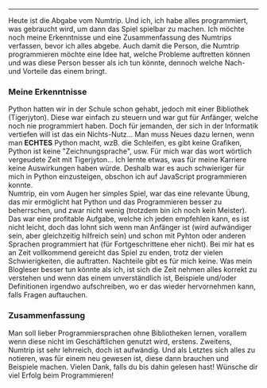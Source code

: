 ***
Heute ist die Abgabe vom Numtrip. Und ich, ich habe alles programmiert, was gebraucht wird, um dann das Spiel spielbar zu machen. 
Ich möchte noch meine Erkenntnisse und eine Zusammenfassung des Numtrips verfassen, bevor ich alles abgebe. Auch damit die Person, die Numtrip programmieren möchte eine Idee hat, welche Probleme auftretten können und was diese Person besser als ich tun könnte, dennoch welche Nach- und Vorteile das einem bringt.
### Meine Erkenntnisse
Python hatten wir in der Schule schon gehabt, jedoch mit einer Bibliothek (Tigerjyton).
Diese war einfach zu steuern und war gut für Anfänger, welche noch nie programmiert haben. Doch für jemanden, der sich in der Informatik vertiefen will ist das ein Nichts-Nutz...
Man muss Neues dazu lernen, wenn man **ECHTES** Python macht, wzB. die Schleifen, es gibt keine Grafiken, Python ist keine "Zeichnungsprache", usw. 
Für mich war das wort wörtlich vergeudete Zeit mit Tigerjyton... Ich lernte etwas, was für meine Karriere keine Auswirkungen haben würde. 
Deshalb war es auch schwieriger für mich in Python einzusteigen, obschon ich auf JavaScript programmieren konnte.\
Numtrip, ein vom Augen her simples Spiel, war das eine relevante Übung, das mir ermöglicht hat Python und das Programmieren besser zu beherrschen, und zwar nicht wenig (trotzdem bin ich noch kein Meister).\
Das war eine profitable Aufgabe, welche ich jeden empfehlen kann, es ist nicht leicht, doch das lohnt sich wenn man Anfänger ist (wird aufwändiger sein, aber gleichzeitig hilfreich sein) und schon mit Pyhton oder anderen Sprachen programmiert hat (für Fortgeschrittene eher nicht).
Bei mir hat es an Zeit vollkommend gereicht das Spiel zu enden, trotz der vielen Schwierigkeiten, die auftratten.
Nachteile gibt es für mich keine.
Was mein Blogleser besser tun könnte als ich, ist sich die Zeit nehmen alles korrekt zu verstehen und wenn das einem unverständlich ist, Beispiele  und/oder Definitionen irgendwo aufschreiben, wo er das wieder hervornehmen kann, falls Fragen auftauchen.
### Zusammenfassung
Man soll lieber Programmiersprachen ohne Bibliotheken lernen, vorallem wenn diese nicht im Geschäftlichen genutzt wird, erstens.
Zweitens, Numtrip ist sehr lehrreich, doch ist aufwändig.
Und als Letztes sich alles zu notieren, was für einem neu gewesen ist, diese dann brauchen und Beispiele machen.
Vielen Dank, falls du bis dahin gelesen hast! Wünsche dir viel Erfolg beim Programmieren!